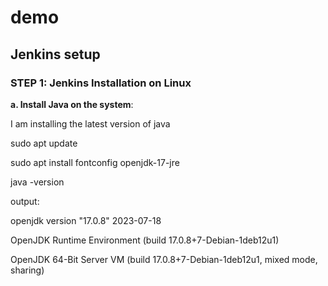 # demo
## Jenkins setup
### STEP 1: Jenkins Installation on Linux
**a. Install Java on the system**: 

I am installing the latest version of java

sudo apt update

sudo apt install fontconfig openjdk-17-jre

java -version

output:

openjdk version "17.0.8" 2023-07-18

OpenJDK Runtime Environment (build 17.0.8+7-Debian-1deb12u1)

OpenJDK 64-Bit Server VM (build 17.0.8+7-Debian-1deb12u1, mixed mode, sharing)

